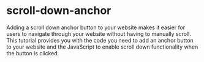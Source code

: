 # scroll-down-anchor
Adding a scroll down anchor button to your website makes it easier for users to navigate through your website without having to manually scroll. This tutorial provides you with the code you need to add an anchor button to your website and the JavaScript to enable scroll down functionality when the button is clicked.
